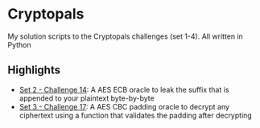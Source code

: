 # Cryptopals

My solution scripts to the Cryptopals challenges (set 1-4). All written in Python

## Highlights

* [Set 2 - Challenge 14](set2/14.py): A AES ECB oracle to leak the suffix that is appended to your plaintext byte-by-byte
* [Set 3 - Challenge 17](set3/17.py): A AES CBC padding oracle to decrypt any ciphertext using a function that validates the padding after decrypting
